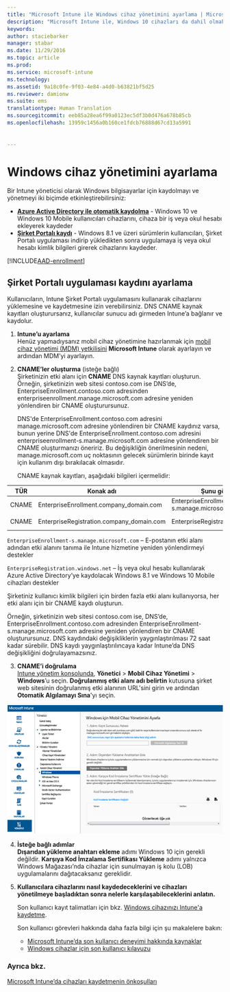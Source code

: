```yaml
---
title: "Microsoft Intune ile Windows cihaz yönetimini ayarlama | Microsoft Intune"
description: "Microsoft Intune ile, Windows 10 cihazları da dahil olmak üzere Windows bilgisayarları için mobil cihaz yönetimini (MDM) etkinleştirin."
keywords: 
author: staciebarker
manager: stabar
ms.date: 11/29/2016
ms.topic: article
ms.prod: 
ms.service: microsoft-intune
ms.technology: 
ms.assetid: 9a18c0fe-9f03-4e84-a4d0-b63821bf5d25
ms.reviewer: damionw
ms.suite: ems
translationtype: Human Translation
ms.sourcegitcommit: eeb85a28ea6f99a0123ec5df3b0d476a678b85cb
ms.openlocfilehash: 13959c1456a0b160ce1fdcb76888d67cd13a5991


---
```


# <a name="set-up-windows-device-management"></a>Windows cihaz yönetimini ayarlama

Bir Intune yöneticisi olarak Windows bilgisayarlar için kaydolmayı ve yönetmeyi iki biçimde etkinleştirebilirsiniz:

- **[Azure Active Directory ile otomatik kaydolma](#azure-active-directory-enrollment)** - Windows 10 ve Windows 10 Mobile kullanıcıları cihazlarını, cihaza bir iş veya okul hesabı ekleyerek kaydeder
- **[Şirket Portalı kaydı](#company-portal-app-enrollment)** - Windows 8.1 ve üzeri sürümlerin kullanıcıları, Şirket Portalı uygulaması indirip yükledikten sonra uygulamaya iş veya okul hesabı kimlik bilgileri girerek cihazlarını kaydeder.

[!INCLUDE[AAD-enrollment](../includes/win10-automatic-enrollment-aad.md)]

## <a name="set-up-company-portal-app-enrollment"></a>Şirket Portalı uygulaması kaydını ayarlama
Kullanıcıların, Intune Şirket Portalı uygulamasını kullanarak cihazlarını yüklemesine ve kaydetmesine izin verebilirsiniz. DNS CNAME kaynak kayıtları oluşturursanız, kullanıcılar sunucu adı girmeden Intune’a bağlanır ve kaydolur.

1. **Intune’u ayarlama**<br>
Henüz yapmadıysanız mobil cihaz yönetimine hazırlanmak için [mobil cihaz yönetimi (MDM) yetkilisini](prerequisites-for-enrollment.md#set-mobile-device-management-authority) **Microsoft Intune** olarak ayarlayın ve ardından MDM’yi ayarlayın.

2. **CNAME’ler oluşturma** (isteğe bağlı)<br>Şirketinizin etki alanı için **CNAME** DNS kaynak kayıtları oluşturun. Örneğin, şirketinizin web sitesi contoso.com ise DNS’de, EnterpriseEnrollment.contoso.com adresinden enterpriseenrollment.manage.microsoft.com adresine yeniden yönlendiren bir CNAME oluşturursunuz.

    DNS'de EnterpriseEnrollment.contoso.com adresini manage.microsoft.com adresine yönlendiren bir CNAME kaydınız varsa, bunun yerine DNS'de EnterpriseEnrollment.contoso.com adresini enterpriseenrollment-s.manage.microsoft.com adresine yönlendiren bir CNAME oluşturmanızı öneririz. Bu değişikliğin önerilmesinin nedeni, manage.microsoft.com uç noktasının gelecek sürümlerin birinde kayıt için kullanım dışı bırakılacak olmasıdır.

    CNAME kaynak kayıtları, aşağıdaki bilgileri içermelidir:

  |TÜR|Konak adı|Şunu gösterir:|TTL|
  |--------|-------------|-------------|-------|
  |CNAME|EnterpriseEnrollment.company_domain.com|EnterpriseEnrollment-s.manage.microsoft.com |1 Saat|
  |CNAME|EnterpriseRegistration.company_domain.com|EnterpriseRegistration.windows.net|1 Saat|

  `EnterpriseEnrollment-s.manage.microsoft.com` – E-postanın etki alanı adından etki alanını tanıma ile Intune hizmetine yeniden yönlendirmeyi destekler

  `EnterpriseRegistration.windows.net` – İş veya okul hesabı kullanılarak Azure Active Directory’ye kaydolacak Windows 8.1 ve Windows 10 Mobile cihazları destekler

  Şirketiniz kullanıcı kimlik bilgileri için birden fazla etki alanı kullanıyorsa, her etki alanı için bir CNAME kaydı oluşturun.

  Örneğin, şirketinizin web sitesi contoso.com ise, DNS’de, EnterpriseEnrollment.contoso.com adresinden EnterpriseEnrollment-s.manage.microsoft.com adresine yeniden yönlendiren bir CNAME oluşturursunuz. DNS kaydındaki değişikliklerin yaygınlaştırılması 72 saat kadar sürebilir. DNS kaydı yaygınlaştırılıncaya kadar Intune’da DNS değişikliğini doğrulayamazsınız.

3.  **CNAME’i doğrulama**<br>[Intune yönetim konsolunda](http://manage.microsoft.com), **Yönetici** &gt; **Mobil Cihaz Yönetimi** &gt; **Windows**’u seçin. **Doğrulanmış etki alanı adı belirtin** kutusuna şirket web sitesinin doğrulanmış etki alanının URL'sini girin ve ardından **Otomatik Algılamayı Sına**'yı seçin.

  ![Windows cihaz yönetimi iletişim kutusu](../media/enroll-intune-winenr.png)

4.  **İsteğe bağlı adımlar**<br>**Dışarıdan yükleme anahtarı ekleme** adımı Windows 10 için gerekli değildir. **Karşıya Kod İmzalama Sertifikası Yükleme** adımı yalnızca Windows Mağazası’nda cihazlar için sunulmayan iş kolu (LOB) uygulamalarını dağıtacaksanız gereklidir.

6.  **Kullanıcılara cihazlarını nasıl kaydedeceklerini ve cihazları yönetilmeye başladıktan sonra nelerle karşılaşabileceklerini anlatın.**

    Son kullanıcı kayıt talimatları için bkz. [Windows cihazınızı Intune'a kaydetme](../enduser/enroll-your-device-in-intune-windows.md).

    Son kullanıcı görevleri hakkında daha fazla bilgi için şu makalelere bakın:
      - [Microsoft Intune’da son kullanıcı deneyimi hakkında kaynaklar](what-to-tell-your-end-users-about-using-microsoft-intune.md)
      - [Windows cihazlar için son kullanıcı kılavuzu](../enduser/using-your-windows-device-with-intune.md)

### <a name="see-also"></a>Ayrıca bkz.
[Microsoft Intune’da cihazları kaydetmenin önkoşulları](prerequisites-for-enrollment.md)



<!--HONumber=Nov16_HO5-->


